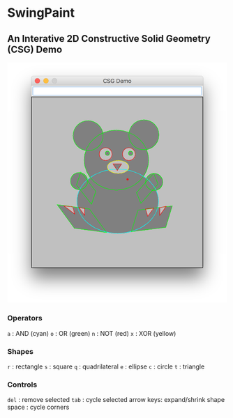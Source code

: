 SwingPaint
==========
An Interative 2D Constructive Solid Geometry (CSG) Demo
-------------------------------------------------------
![CSG Bear](/images/csg-bear.png)

### Operators
`a` : AND (cyan)
`o` : OR (green)
`n` : NOT (red)
`x` : XOR (yellow)

### Shapes
`r` : rectangle
`s` : square
`q` : quadrilateral
`e` : ellipse
`c` : circle
`t` : triangle

### Controls
`del` : remove selected
`tab` : cycle selected
arrow keys: expand/shrink shape
space : cycle corners